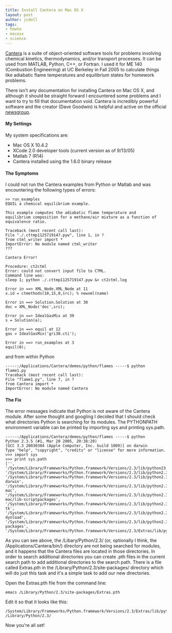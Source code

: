 ```yaml
---
title: Install Cantera on Mac OS X
layout: post
author: jcdoll
tags:
- howto
- macosx
- science
---
```


[Cantera](http://www.cantera.org) is a suite of object-oriented software tools for problems involving chemical kinetics, thermodynamics, and/or transport processes. It can be used from MATLAB, Python, C++, or Fortran. I used it for ME 140 (Combustion Engineering) at UC Berkeley in Fall 2005 to calculate things like adiabatic flame temperatures and equilibrium states for homework problems.

There isn't any documentation for installing Cantera on Mac OS X, and although it should be straight forward I encountered some problems and I want to try to fill that documentation void. Cantera is incredibly powerful software and the creator (Dave Goodwin) is helpful and active on the official [newsgroup](http://groups.yahoo.com/group/cantera/).

#### My Settings

My system specifications are:
  * Mac OS X 10.4.2
  * XCode 2.0 developer tools (current version as of 9/13/05)
  * Matlab 7 (R14)
  * Cantera installed using the 1.6.0 binary release

#### The Symptoms

I could not run the Cantera examples from Python or Matlab and was encountering the following types of errors:

```
>> run_examples
EQUIL a chemical equilibrium example.

This example computes the adiabatic flame temperature and
equilibrium composition for a methane/air mixture as a function of
equivalence ratio.

Traceback (most recent call last):
File "./.cttmp1125719147.pyw", line 1, in ?
from ctml_writer import *
ImportError: No module named ctml_writer
???

Cantera Error!

Procedure: ct2ctml
Error: could not convert input file to CTML.
Command line was:
sleep 1; python ./.cttmp1125719147.pyw &> ct2ctml.log

Error in ==> XML_Node.XML_Node at 11
x.id = ctmethods(10,15,0,src); % newxml(name)

Error in ==> Solution.Solution at 30
doc = XML_Node('doc',src);

Error in ==> IdealGasMix at 39
s = Solution(a);

Error in ==> equil at 12
gas = IdealGasMix('gri30.cti');

Error in ==> run_examples at 3
equil(0);
```

and from within Python

```
-----:/Applications/Cantera/demos/python/flames -----$ python flame1.py
Traceback (most recent call last):
File "flame1.py", line 7, in ?
from Cantera import *
ImportError: No module named Cantera
```

#### The Fix

The error messages indicate that Python is not aware of the Cantera module. After some thought and googling I decided that I should check what directories Python is searching for its modules. The PYTHONPATH environment variable can be printed by importing sys and printing sys.path.

```
-----:/Applications/Cantera/demos/python/flames -----$ python
Python 2.3.5 (#1, Mar 20 2005, 20:38:20)
[GCC 3.3 20030304 (Apple Computer, Inc. build 1809)] on darwin
Type "help", "copyright", "credits" or "license" for more information.
>>> import sys
>>> print sys.path
['', '/System/Library/Frameworks/Python.framework/Versions/2.3/lib/python23.zip',
'/System/Library/Frameworks/Python.framework/Versions/2.3/lib/python2.3',
'/System/Library/Frameworks/Python.framework/Versions/2.3/lib/python2.3/plat-darwin',
'/System/Library/Frameworks/Python.framework/Versions/2.3/lib/python2.3/plat-mac',
'/System/Library/Frameworks/Python.framework/Versions/2.3/lib/python2.3/plat-mac/lib-scriptpackages',
'/System/Library/Frameworks/Python.framework/Versions/2.3/lib/python2.3/lib-tk',
'/System/Library/Frameworks/Python.framework/Versions/2.3/lib/python2.3/lib-dynload',
'/System/Library/Frameworks/Python.framework/Versions/2.3/lib/python2.3/site-packages',
'/System/Library/Frameworks/Python.framework/Versions/2.3/Extras/lib/python']
```

As you can see above, the /Libary/Python/2.3/ (or, optionally I think, the /Applications/Cantera/bin/) directory are not being searched for modules, and it happens that the Cantera files are located in those directories. In order to search additional directories you can create .pth files in the current search path to add additional directories to the search path. There is a file called Extras.pth in the /Library/Python/2.3/site-packages/ directory which will do just this task and it's a simple task to add our new directories.

Open the Extras.pth file from the command line:

```
emacs /Library/Python/2.3/site-packages/Extras.pth
```

Edit it so that it looks like this:

```
/System/Library/Frameworks/Python.framework/Versions/2.3/Extras/lib/python
/Library/Python/2.3/
```

Now you're all set!
